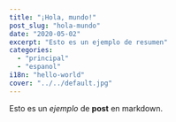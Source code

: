 ```yaml
---
title: "¡Hola, mundo!"
post_slug: "hola-mundo"
date: "2020-05-02"
excerpt: "Esto es un ejemplo de resumen"
categories:
  - "principal"
  - "espanol"
i18n: "hello-world"
cover: "../../default.jpg"
---
```


Esto es un *ejemplo* de **post** en markdown.
